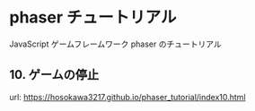 # phaser チュートリアル
JavaScript ゲームフレームワーク phaser のチュートリアル　

## 10. ゲームの停止
url: https://hosokawa3217.github.io/phaser_tutorial/index10.html